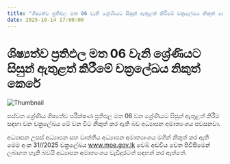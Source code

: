 ```yaml
---
title: "ශිෂ්‍යත්ව ප්‍රතිඵල මත 06 වැනි ශ්‍රේණියට සිසුන් ඇතුළත් කිරීමේ චක්‍රලේඛය නිකුත් කෙරේ"
date: 2025-10-14 17:00:00
---
```


# ශිෂ්‍යත්ව ප්‍රතිඵල මත 06 වැනි ශ්‍රේණියට සිසුන් ඇතුළත් කිරීමේ චක්‍රලේඛය නිකුත් කෙරේ

![Thumbnail](https://helakuru.sgp1.cdn.digitaloceanspaces.com/esana/images/lib/schools-archived.jpg)

පස්වන ශ්‍රේණිය ශිෂ්‍යත්ව පරීක්ෂණ ප්‍රතිඵල මත 06 වන ශ්‍රේණියට සිසුන් ඇතුළත් කිරීම සඳහා වන චක්‍රලේඛය මේ වන විට නිකුත් කර ඇති බව අධ්‍යාපන අමාත්‍යංශය පවසනවා.

අධ්‍යාපන උසස් අධ්‍යාපන සහ වෘත්තීය අධ්‍යාපන අමාත්‍යාංශය මගින් නිකුත් කර ඇති මෙම අංක 31//2025 වක්‍රලේඛය www.moe.gov.lk වෙබ් අඩවිය වෙත පිවිසීමෙන් ලබාගත හැකි බවයි අධ්‍යාපන අමාත්‍යංශය වැඩිදුරටත් සඳහන් කර ඇත්තේ.

